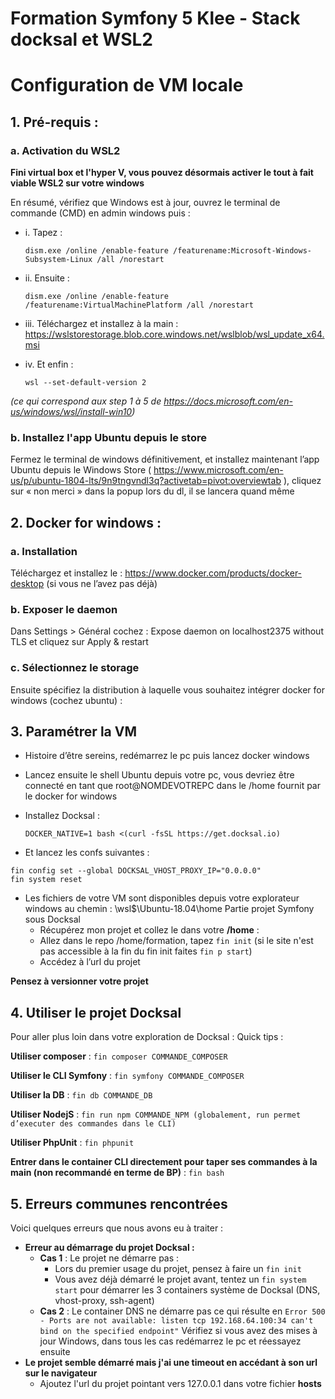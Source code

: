 # Formation Symfony 5 Klee - Stack docksal et WSL2

# Configuration de VM locale

## 1.	Pré-requis :
### a.	Activation du WSL2
**Fini virtual box et l'hyper V, vous pouvez désormais activer le tout à fait viable WSL2 sur votre windows**

En résumé, vérifiez que Windows est à jour, ouvrez le terminal de commande (CMD) en admin windows puis :
* i.	Tapez :

  ``dism.exe /online /enable-feature /featurename:Microsoft-Windows-Subsystem-Linux /all /norestart``
* ii.	Ensuite :

  ``dism.exe /online /enable-feature /featurename:VirtualMachinePlatform /all /norestart``
* iii.	Téléchargez et installez à la main :
  https://wslstorestorage.blob.core.windows.net/wslblob/wsl_update_x64.msi

* iv.	Et enfin :

  ``wsl --set-default-version 2``

*(ce qui correspond aux step 1 à 5 de https://docs.microsoft.com/en-us/windows/wsl/install-win10)*

### b.	Installez l'app Ubuntu depuis le store
Fermez le terminal de windows définitivement, et installez maintenant l’app Ubuntu depuis le Windows Store ( https://www.microsoft.com/en-us/p/ubuntu-1804-lts/9n9tngvndl3q?activetab=pivot:overviewtab ), cliquez sur « non merci » dans la popup lors du dl, il se lancera quand même

## 2.	Docker for windows :
### a.	Installation
Téléchargez et installez le : https://www.docker.com/products/docker-desktop (si vous ne l’avez pas déjà)

### b. Exposer le daemon
Dans Settings > Général cochez : Expose daemon on localhost2375 without TLS et cliquez sur Apply & restart

### c. Sélectionnez le storage
Ensuite spécifiez la distribution à laquelle vous souhaitez intégrer docker for windows (cochez ubuntu) :

## 3.	Paramétrer la VM
* Histoire d’être sereins, redémarrez le pc puis lancez docker windows
* Lancez ensuite le shell Ubuntu depuis votre pc, vous devriez être connecté en tant que root@NOMDEVOTREPC dans le /home fournit par le docker for windows
* Installez Docksal :

  ``DOCKER_NATIVE=1 bash <(curl -fsSL https://get.docksal.io)``

* Et lancez les confs suivantes :
```
fin config set --global DOCKSAL_VHOST_PROXY_IP="0.0.0.0"
fin system reset
```

* Les fichiers de votre VM sont disponibles depuis votre explorateur windows au chemin : \\wsl$\Ubuntu-18.04\home
  Partie projet Symfony sous Docksal
    - Récupérez mon projet et collez le dans votre **/home** :
    - Allez dans le repo /home/formation, tapez ``fin init`` (si le site n'est pas accessible à la fin du fin init faites ``fin p start``)
    - Accédez à l’url du projet


**Pensez à versionner votre projet**

## 4. Utiliser le projet Docksal

Pour aller plus loin dans votre exploration de Docksal :
Quick tips :

**Utiliser composer** : ```fin composer COMMANDE_COMPOSER```

**Utiliser le CLI Symfony** : ```fin symfony COMMANDE_COMPOSER```

**Utiliser la DB** : ```fin db COMMANDE_DB```

**Utiliser NodejS** : ```fin run npm COMMANDE_NPM (globalement, run permet d’executer des commandes dans le CLI)```

**Utiliser PhpUnit** : ```fin phpunit```

**Entrer dans le container CLI directement pour taper ses commandes à la main (non recommandé en terme de BP)** : ```fin bash```

## 5. Erreurs communes rencontrées

Voici quelques erreurs que nous avons eu à traiter :

* **Erreur au démarrage du projet Docksal :**
    * **Cas 1** : Le projet ne démarre pas :
        * Lors du premier usage du projet, pensez à faire un ``fin init``
        * Vous avez déjà démarré le projet avant, tentez un ``fin system start`` pour démarrer les 3 containers système de Docksal (DNS, vhost-proxy, ssh-agent)
    * **Cas 2** : Le container DNS ne démarre pas ce qui résulte en ``Error 500 - Ports are not available: listen tcp 192.168.64.100:34 can't bind on the specified endpoint"``
      Vérifiez si vous avez des mises à jour Windows, dans tous les cas redémarrez le pc et réessayez ensuite
* **Le projet semble démarré mais j'ai une timeout en accédant à son url sur le navigateur**
    * Ajoutez l'url du projet pointant vers 127.0.0.1 dans votre fichier **hosts**
